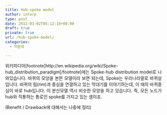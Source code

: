 ```yaml
---
title: Hub-spoke model
author: interp
type: post
date: 2012-03-02T05:12:10+00:00
draft: true
private: true
url: /hub-spoke-model/
categories:
  - 미분류

---
```

<div style="text-align: justify;">
  위키피디아[footnote]http://en.wikipedia.org/wiki/Spoke-hub_distribution_paradigm[/footnote]에는 Spoke-hub distribution model로 나와있습니다. 바퀴의 모양을 본뜬 모델이라 보면 되는데, Spoke는 우리나라말로 바퀴살입니다. 바퀴의 림(rim)과 중심을 연결하고 있는 막대기를 이야기하는데, 이 때의 바퀴중심이 바로 hub입니다. 이 분산모델 역시 비슷한 모양을 하고 있습니다. 즉, 모든 노드가 hub와 직통하는 통로인 spoke를 가지고 있는 셈이죠.</p> 
  
  <p>
    (Benefit / Drawback에 대해서는 나중에 정리) </div>